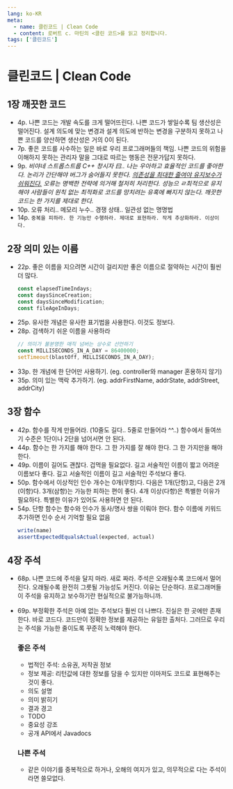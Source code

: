 ```yaml
---
lang: ko-KR
meta:
  - name: 클린코드 | Clean Code
  - content: 로버트 c. 마틴의 <클린 코드>를 읽고 정리합니다.
tags: ['클린코드']
---
```


# 클린코드 | Clean Code

## 1장 깨끗한 코드

- 4p. 나쁜 코드는 개발 속도를 크게 떨어뜨린다. 나쁜 코드가 쌓일수록 팀 생산성은 떨어진다. 설계 의도에 맞는 변경과 설계 의도에 반하는 변경을 구분하지 못하고 나쁜 코드를 양산하면 생산성은 거의 0이 된다.
- 7p. 좋은 코드를 사수하는 일은 바로 우리 프로그래머들의 책임. 나쁜 코드의 위험을 이해하지 못하는 관리자 말을 그대로 따르는 행동은 전문가답지 못하다.
- 9p. _비야네 스트롭스트룹 C++ 창시자 曰.. 나는 우아하고 효율적인 코드를 좋아한다. 논리가 간단해야 버그가 숨어들지 못한다. <u>의존성을 최대한 줄여야 유지보수가 쉬워진다.</u> 오류는 명백한 전략에 의거해 철저히 처리한다. 성능으 ㄹ최적으로 유지해야 사람들이 원칙 없는 최적화로 코드를 망치려는 유혹에 빠지지 않는다. 깨끗한 코드는 한 가지를 제대로 한다._
- 10p. 오류 처리.. 메모리 누수.. 경쟁 상태.. 일관성 없는 명명법
- 14p. `중복을 피하라. 한 기능만 수행하라. 제대로 표현하라. 작게 추상화하라. 이상이다.`

## 2장 의미 있는 이름
- 22p. 좋은 이름을 지으려면 시간이 걸리지만 좋은 이름으로 절약하는 시간이 훨씬 더 많다.
  ```js
  const elapsedTimeIndays;
  const daysSinceCreation;
  const daysSinceModification;
  const fileAgeInDays;
  ```
- 25p. 유사한 개념은 유사한 표기법을 사용한다. 이것도 정보다.
- 28p. 검색하기 쉬운 이름을 사용하라
  ```js
  // 의미가 불분명한 매직 넘버는 상수로 선언하기
  const MILLISECONDS_IN_A_DAY = 86400000;
  setTimeout(blastOff, MILLISECONDS_IN_A_DAY);
  ```
- 33p. 한 개념에 한 단어만 사용하기. (eg. controller와 manager 혼용하지 않기)
- 35p. 의미 있는 맥락 추가하기. (eg. addrFirstName, addrState, addrStreet, addrCity)

## 3장 함수
- 42p. 함수를 작게 만들어라. (10줄도 길다.. 5줄로 만들어라 ^^..) 함수에서 들여쓰기 수준은 1단이나 2단을 넘어서면 안 된다.
- 44p. 함수는 한 가지를 해야 한다. 그 한 가지를 잘 해야 한다. 그 한 가지만을 해야 한다.
- 49p. 이름이 길어도 괜찮다. 겁먹을 필요없다. 길고 서술적인 이름이 짧고 어려운 이름보다 좋다. 길고 서술적인 이름이 길고 서술적인 주석보다 좋다.
- 50p. 함수에서 이상적인 인수 개수는 0개(무항)다. 다음은 1개(단항)고, 다음은 2개(이항)다. 3개(삼항)는 가능한 피하는 편이 좋다. 4개 이상(다항)은 특별한 이유가 필요하다. 특별한 이유가 있어도 사용하면 안 된다.
- 54p. 단항 함수는 함수와 인수가 동사/명사 쌍을 이뤄야 한다. 함수 이름에 키워드 추가하면 인수 순서 기억할 필요 없음
  ```js
  write(name)
  assertExpectedEqualsActual(expected, actual)
  ```

## 4장 주석
- 68p. 나쁜 코드에 주석을 달지 마라. 새로 짜라.
  주석은 오래될수록 코드에서 멀어진다. 오래될수록 완전히 그릇될 가능성도 커진다. 이유는 단순하다. 프로그래머들이 주석을 유지하고 보수하기란 현실적으로 불가능하니까.
- 69p. 부정확한 주석은 아예 없는 주석보다 훨씬 더 나쁘다. 진실은 한 곳에만 존재한다. 바로 코드다. 
  코드만이 정확한 정보를 제공하는 유일한 출처다. 그러므로 우리는 주석을 가능한 줄이도록 꾸준히 노력해야 한다.
  ### 좋은 주석
  - 법적인 주석: 소유권, 저작권 정보
  - 정보 제공: 리턴값에 대한 정보를 담을 수 있지만 이마저도 코드로 표현해주는 것이 좋다.
  - 의도 설명
  - 의미 밝히기
  - 결과 경고
  - TODO
  - 중요성 강조
  - 공개 API에서 Javadocs
  
  ### 나쁜 주석
  - 같은 이야기를 중복적으로 하거나, 오해의 여지가 있고, 의무적으로 다는 주석이라면 쓸모없다.


<TagLinks />
